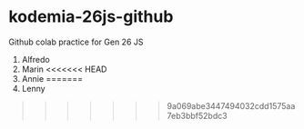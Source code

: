 # kodemia-26js-github

Github colab practice for Gen 26 JS

1. Alfredo
2. Marin
<<<<<<< HEAD
3. Annie
=======
3. Lenny
>>>>>>> 9a069abe3447494032cdd1575aa7eb3bbf52bdc3
